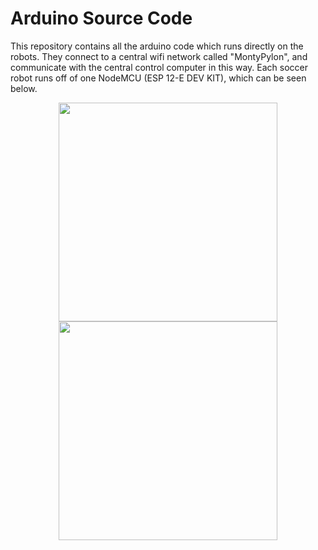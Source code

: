 # Arduino Source Code
This repository contains all the arduino code which runs directly on the robots. They connect to a central wifi network called "MontyPylon", and communicate with the central control computer in this way. Each soccer robot runs off of one NodeMCU (ESP 12-E DEV KIT), which can be seen below.

<p align="center">
  <img src="http://i.imgur.com/D2AucVX.jpg" width="350"/>
  <img src="http://i.imgur.com/Q8bzlDD.png" width="350"/>
</p>
